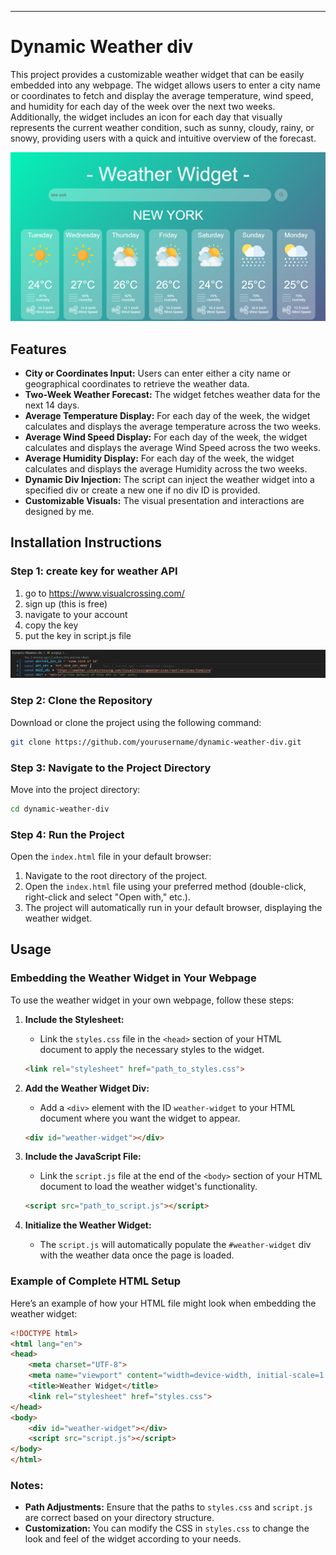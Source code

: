 

---

# Dynamic Weather div

This project provides a customizable weather widget that can be easily embedded into any webpage. The widget allows users to enter a city name or coordinates to fetch and display the average temperature, wind speed, and humidity for each day of the week over the next two weeks. Additionally, the widget includes an icon for each day that visually represents the current weather condition, such as sunny, cloudy, rainy, or snowy, providing users with a quick and intuitive overview of the forecast.


![Alt text](public/demoEnglishSearch.png)



## Features

- **City or Coordinates Input:** Users can enter either a city name or geographical coordinates to retrieve the weather data.
- **Two-Week Weather Forecast:** The widget fetches weather data for the next 14 days.
- **Average Temperature Display:** For each day of the week, the widget calculates and displays the average temperature across the two weeks.
- **Average Wind Speed Display:** For each day of the week, the widget calculates and displays the average Wind Speed across the two weeks.
- **Average Humidity Display:** For each day of the week, the widget calculates and displays the average Humidity across the two weeks.
- **Dynamic Div Injection:** The script can inject the weather widget into a specified div or create a new one if no div ID is provided.
- **Customizable Visuals:** The visual presentation and interactions are designed by me.

## Installation Instructions

### Step 1: create key for weather API

1. go to https://www.visualcrossing.com/
2. sign up (this is free)
3. navigate to your account
4. copy the key
5. put the key in script.js file


![Alt text](public/put-your-key-here.png)



### Step 2: Clone the Repository

Download or clone the project using the following command:

```bash
git clone https://github.com/yourusername/dynamic-weather-div.git
```

### Step 3: Navigate to the Project Directory

Move into the project directory:

```bash
cd dynamic-weather-div
```

### Step 4: Run the Project

Open the `index.html` file in your default browser:

1. Navigate to the root directory of the project.
2. Open the `index.html` file using your preferred method (double-click, right-click and select "Open with," etc.).
3. The project will automatically run in your default browser, displaying the weather widget.

## Usage

### Embedding the Weather Widget in Your Webpage

To use the weather widget in your own webpage, follow these steps:

1. **Include the Stylesheet:**
   - Link the `styles.css` file in the `<head>` section of your HTML document to apply the necessary styles to the widget.
   
   ```html
   <link rel="stylesheet" href="path_to_styles.css">
   ```

2. **Add the Weather Widget Div:**
   - Add a `<div>` element with the ID `weather-widget` to your HTML document where you want the widget to appear.

   ```html
   <div id="weather-widget"></div>
   ```

3. **Include the JavaScript File:**
   - Link the `script.js` file at the end of the `<body>` section of your HTML document to load the weather widget's functionality.
   
   ```html
   <script src="path_to_script.js"></script>
   ```

4. **Initialize the Weather Widget:**
   - The `script.js` will automatically populate the `#weather-widget` div with the weather data once the page is loaded.

### Example of Complete HTML Setup

Here’s an example of how your HTML file might look when embedding the weather widget:

```html
<!DOCTYPE html>
<html lang="en">
<head>
    <meta charset="UTF-8">
    <meta name="viewport" content="width=device-width, initial-scale=1.0">
    <title>Weather Widget</title>
    <link rel="stylesheet" href="styles.css">
</head>
<body>
    <div id="weather-widget"></div>
    <script src="script.js"></script>
</body>
</html>
```

### Notes:

- **Path Adjustments:** Ensure that the paths to `styles.css` and `script.js` are correct based on your directory structure.
- **Customization:** You can modify the CSS in `styles.css` to change the look and feel of the widget according to your needs.
